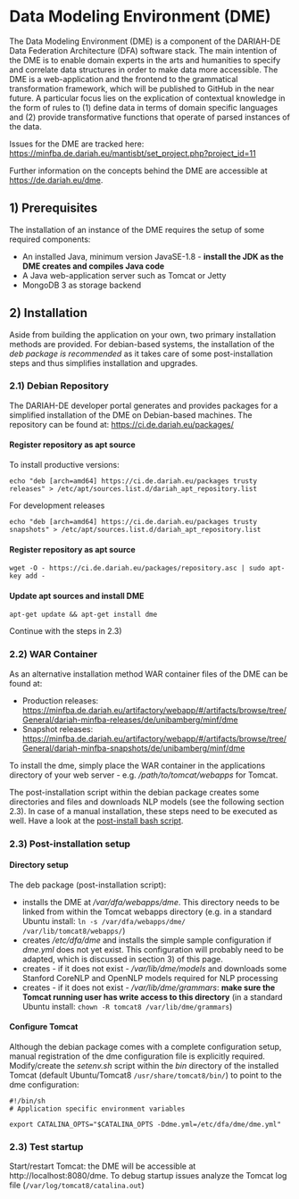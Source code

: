 # Data Modeling Environment (DME)

The Data Modeling Environment (DME) is a component of the DARIAH-DE Data Federation Architecture (DFA) software stack. The main intention of the DME is to enable domain experts in the arts and humanities to specify and correlate data structures in order to make data more accessible. The DME is a web-application and the frontend to the grammatical transformation framework, which will be published to GitHub in the near future. A particular focus lies on the explication of contextual knowledge in the form of rules to (1) define data in terms of domain specific languages and (2) provide transformative functions that operate of parsed instances of the data.

Issues for the DME are tracked here: https://minfba.de.dariah.eu/mantisbt/set_project.php?project_id=11

Further information on the concepts behind the DME are accessible at https://de.dariah.eu/dme.

## 1) Prerequisites

The installation of an instance of the DME requires the setup of some required components:
* An installed Java, minimum version JavaSE-1.8 - **install the JDK as the DME creates and compiles Java code** 
* A Java web-application server such as Tomcat or Jetty
* MongoDB 3 as storage backend

## 2) Installation

Aside from building the application on your own, two primary installation methods are provided. For debian-based systems, the installation of the *deb package is recommended* as it takes care of some post-installation steps and thus simplifies installation and upgrades. 

### 2.1) Debian Repository

The DARIAH-DE developer portal generates and provides packages for a simplified installation of the DME on Debian-based machines. The repository can be found at: https://ci.de.dariah.eu/packages/

#### Register repository as apt source
To install productive versions:
```
echo "deb [arch=amd64] https://ci.de.dariah.eu/packages trusty releases" > /etc/apt/sources.list.d/dariah_apt_repository.list
```
For development releases
```
echo "deb [arch=amd64] https://ci.de.dariah.eu/packages trusty snapshots" > /etc/apt/sources.list.d/dariah_apt_repository.list
```
#### Register repository as apt source
```
wget -O - https://ci.de.dariah.eu/packages/repository.asc | sudo apt-key add -
```

#### Update apt sources and install DME
```
apt-get update && apt-get install dme
```
Continue with the steps in 2.3)

### 2.2) WAR Container

As an alternative installation method WAR container files of the DME can be found at:
* Production releases: https://minfba.de.dariah.eu/artifactory/webapp/#/artifacts/browse/tree/General/dariah-minfba-releases/de/unibamberg/minf/dme
* Snapshot releases: https://minfba.de.dariah.eu/artifactory/webapp/#/artifacts/browse/tree/General/dariah-minfba-snapshots/de/unibamberg/minf/dme

To install the dme, simply place the WAR container in the applications directory of your web server - e.g. */path/to/tomcat/webapps* for Tomcat.

The post-installation script within the debian package creates some directories and files and downloads NLP models (see the following section 2.3). In case of a manual installation, these steps need to be executed as well. Have a look at the [post-install bash script](https://github.com/tgradl/dme/blob/master/src/deb/control/postinst).


### 2.3) Post-installation setup

#### Directory setup
The deb package (post-installation script):
* installs the DME at */var/dfa/webapps/dme*. This directory needs to be linked from within the Tomcat webapps directory (e.g. in a standard Ubuntu install: `ln -s /var/dfa/webapps/dme/ /var/lib/tomcat8/webapps/`)
* creates */etc/dfa/dme* and installs the simple sample configuration if *dme.yml* does not yet exist. This configuration will probably need to be adapted, which is discussed in section 3) of this page.
* creates - if it does not exist - */var/lib/dme/models* and downloads some Stanford CoreNLP and OpenNLP models required for NLP processing
* creates - if it does not exist - */var/lib/dme/grammars*: **make sure the Tomcat running user has write access to this directory** (in a standard Ubuntu install: `chown -R tomcat8 /var/lib/dme/grammars`)

#### Configure Tomcat
Although the debian package comes with a complete configuration setup, manual registration of the dme configuration file is explicitly required. Modify/create the *setenv.sh* script within the *bin* directory of the installed Tomcat (default Ubuntu/Tomcat8 `/usr/share/tomcat8/bin/`) to point to the dme configuration:
```
#!/bin/sh
# Application specific environment variables

export CATALINA_OPTS="$CATALINA_OPTS -Ddme.yml=/etc/dfa/dme/dme.yml"
```

### 2.3) Test startup
Start/restart Tomcat: the DME will be accessible at http://localhost:8080/dme. To debug startup issues analyze the Tomcat log file (`/var/log/tomcat8/catalina.out`)
